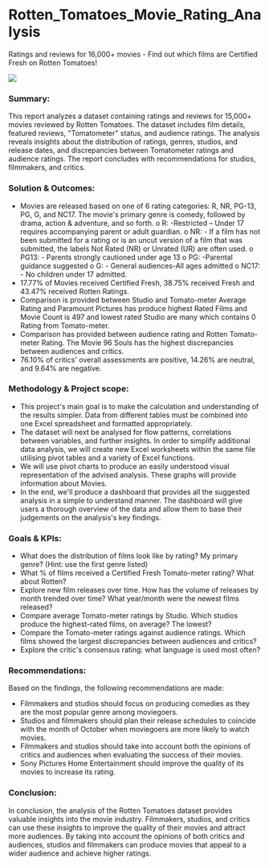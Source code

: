 # Rotten_Tomatoes_Movie_Rating_Analysis
Ratings and reviews for 16,000+ movies - Find out which films are Certified Fresh on Rotten Tomatoes!

<img src="https://upload.wikimedia.org/wikipedia/uk/9/90/RT_Screenshot.png">

### **Summary:**
This report analyzes a dataset containing ratings and reviews for 15,000+ movies reviewed by Rotten Tomatoes. The dataset includes film details, featured reviews, "Tomatometer" status, and audience ratings. The analysis reveals insights about the distribution of ratings, genres, studios, and release dates, and discrepancies between Tomatometer ratings and audience ratings. The report concludes with recommendations for studios, filmmakers, and critics.

### **Solution & Outcomes:**
*	Movies are released based on one of 6 rating categories: R, NR, PG-13, PG, G, and NC17. The movie's primary genre is comedy, followed by drama, action & adventure, and so forth.
  o	R: -Restricted – Under 17 requires accompanying parent or adult guardian.
  o	NR: - If a film has not been submitted for a rating or is an uncut version of a film that was submitted, the labels Not Rated (NR) or Unrated (UR) are often used.
  o	PG13: - Parents strongly cautioned under age 13
  o	PG: -Parental guidance suggested
  o	G: - General audiences-All ages admitted
  o	NC17: - No children under 17 admitted.
*	17.77% of Movies received Certified Fresh, 38.75% received Fresh and 43.47% received Rotten Ratings.
*	Comparison is provided between Studio and Tomato-meter Average Rating and Paramount Pictures has produce highest Rated Films and Movie Count is 497 and lowest rated Studio are many which contains 0 Rating from Tomato-meter.
*	Comparison has provided between audience rating and Rotten Tomato-meter Rating. The Movie 96 Souls has the highest discrepancies between audiences and critics.
*	76.10% of critics' overall assessments are positive, 14.26% are neutral, and 9.64% are negative.

### **Methodology & Project scope:**
*	This project's main goal is to make the calculation and understanding of the results simpler. Data from different tables must be combined into one Excel spreadsheet and formatted appropriately.
*	The dataset will next be analysed for flow patterns, correlations between variables, and further insights. In order to simplify additional data analysis, we will create new Excel worksheets within the same file utilising pivot tables and a variety of Excel functions.
*	We will use pivot charts to produce an easily understood visual representation of the advised analysis. These graphs will provide information about Movies.
*	In the end, we'll produce a dashboard that provides all the suggested analysis in a simple to understand manner. The dashboard will give users a thorough overview of the data and allow them to base their judgements on the analysis's key findings.

### **Goals & KPIs:**
*	What does the distribution of films look like by rating? My primary genre? (Hint: use the first genre listed)
*	What % of films received a Certified Fresh Tomato-meter rating? What about Rotten? 
*	Explore new film releases over time. How has the volume of releases by month trended over time? What year/month were the newest films released? 
*	Compare average Tomato-meter ratings by Studio. Which studios produce the highest-rated films, on average? The lowest?
*	Compare the Tomato-meter ratings against audience ratings. Which films showed the largest discrepancies between audiences and critics?
*	Explore the critic's consensus rating: what language is used most often?

### **Recommendations:**
Based on the findings, the following recommendations are made:
*	Filmmakers and studios should focus on producing comedies as they are the most popular genre among moviegoers.
*	Studios and filmmakers should plan their release schedules to coincide with the month of October when moviegoers are more likely to watch movies.
*	Filmmakers and studios should take into account both the opinions of critics and audiences when evaluating the success of their movies.
*	Sony Pictures Home Entertainment should improve the quality of its movies to increase its rating.

### **Conclusion:**
In conclusion, the analysis of the Rotten Tomatoes dataset provides valuable insights into the movie industry. Filmmakers, studios, and critics can use these insights to improve the quality of their movies and attract more audiences. By taking into account the opinions of both critics and audiences, studios and filmmakers can produce movies that appeal to a wider audience and achieve higher ratings.

